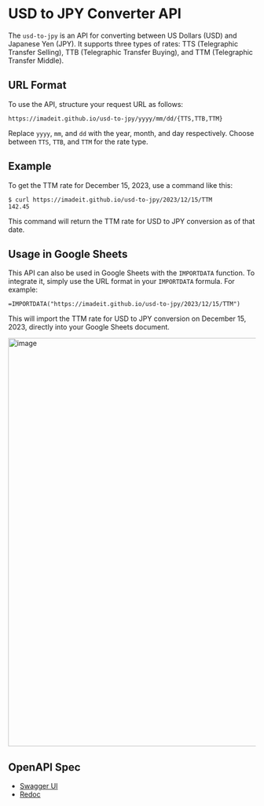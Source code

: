 # USD to JPY Converter API

The `usd-to-jpy` is an API for converting between US Dollars (USD) and Japanese Yen (JPY). It supports three types of rates: TTS (Telegraphic Transfer Selling), TTB (Telegraphic Transfer Buying), and TTM (Telegraphic Transfer Middle).

## URL Format

To use the API, structure your request URL as follows:

```
https://imadeit.github.io/usd-to-jpy/yyyy/mm/dd/{TTS,TTB,TTM}
```

Replace `yyyy`, `mm`, and `dd` with the year, month, and day respectively. Choose between `TTS`, `TTB`, and `TTM` for the rate type.

## Example

To get the TTM rate for December 15, 2023, use a command like this:

```
$ curl https://imadeit.github.io/usd-to-jpy/2023/12/15/TTM
142.45
```

This command will return the TTM rate for USD to JPY conversion as of that date.

## Usage in Google Sheets

This API can also be used in Google Sheets with the `IMPORTDATA` function. To integrate it, simply use the URL format in your `IMPORTDATA` formula. For example:

```
=IMPORTDATA("https://imadeit.github.io/usd-to-jpy/2023/12/15/TTM")
```

This will import the TTM rate for USD to JPY conversion on December 15, 2023, directly into your Google Sheets document.

<img width="831" alt="image" src="https://github.com/making/usd-to-jpy/assets/106908/1eeaeaf5-bb3e-4875-8c76-eabf812d6e7e">


## OpenAPI Spec

* [Swagger UI](https://petstore.swagger.io/?url=https://raw.githubusercontent.com/making/usd-to-jpy/main/openapi.yaml)
* [Redoc](https://redocly.github.io/redoc/?url=https://raw.githubusercontent.com/making/usd-to-jpy/main/openapi.yaml)
